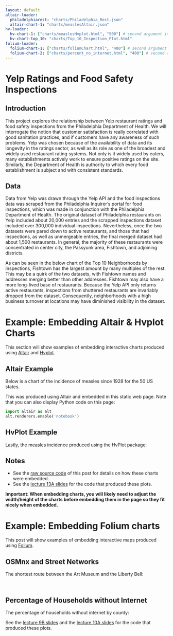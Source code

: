 ```yaml
---
layout: default
altair-loader:
  philadelphiarest: "charts/Philadelphia_Rest.json"
  altair-chart-1: "charts/measlesAltair.json"
hv-loader:
  hv-chart-1: ["charts/measlesHvplot.html", "500"] # second argument is the desired height
  hv-chart-top_10: "charts/Top_10_Inspection_Plot.html"
folium-loader:
  folium-chart-1: ["charts/foliumChart.html", "400"] # second argument is the desired height
  folium-chart-2: ["charts/percent_no_internet.html", "400"] # second argument is the desired height
---
```


# Yelp Ratings and Food Safety Inspections


## Introduction
This project explores the relationship between Yelp restaurant ratings and food safety inspections from the Philadelphia Department of Health. We will interrogate the notion that customer satisfaction is really correlated with good sanitation practices, and if customers have any awareness of such problems. Yelp was chosen because of the availability of data and its longevity in the ratings sector, as well as its role as one of the broadest and widely used restaurant rating systems. Not only is it widely used by eaters, many establishments actively work to ensure positive ratings on the site. Similarly, the Department of Health is authority to which every food establishment is subject and with consistent standards.

## Data
Data from Yelp was drawn through the Yelp API and the food inspections data was scraped from the Philadelphia Inquirer’s portal for food inspections, which was made in conjunction with the Philadelphia Department of Health. The original dataset of Philadelphia restaurants on Yelp included about 20,000 entries and the scrapped inspections dataset included over 300,000 individual inspections. Nevertheless, once the two datasets were pared down to active restaurants, and those that had inspections, as well as unmergeable entries, the final merged dataset had about 1,500 restaurants. In general, the majority of these restaurants were concentrated in center city, the Passyunk area, Fishtown, and adjoining districts.

<div id="philadelphiarest"></div>

As can be seen in the below chart of the Top 10 Neighborhoods by Inspections, Fishtown has the largest amount by many multiples of the rest. This may be a quirk of the two datasets, with Fishtown names and addresses merging better than other addresses. Fishtown may also have a more long-lived base of restaurants. Because the Yelp API only returns active restaurants, inspections from shuttered restaurants are invariably dropped from the dataset. Consequently, neighborhoods with a high business turnover at locations may have diminished visibility in the dataset.

<div id="charts/Top_10_Inspection_Plot.html"></div>

# Example: Embedding Altair & Hvplot Charts

This section will show examples of embedding interactive charts produced using [Altair](https://altair-viz.github.io) and [Hvplot](https://hvplot.pyviz.org/).

## Altair Example

Below is a chart of the incidence of measles since 1928 for the 50 US states.
<div id="altair-chart-1"></div>
<div id="altair-chart-1"></div>

This was produced using Altair and embedded in this static web page. Note that you can also display Python code on this page:

```python
import altair as alt
alt.renderers.enable('notebook')
```

## HvPlot Example

Lastly, the measles incidence produced using the HvPlot package:

<div id="hv-chart-1"></div>

## Notes

- See the [raw source code](https://raw.githubusercontent.com/MUSA-550-Fall-2020/github-pages-starter/master/_posts/2019-04-13-measles-charts.md) of this post for details on how these charts were embedded.
- See the [lecture 13A slides](https://github.com/MUSA-550-Fall-2020/week-13/blob/master/lecture-13A.ipynb) for the code that produced these plots.

**Important: When embedding charts, you will likely need to adjust the width/height of the charts before embedding them in the page so they fit nicely when embedded.**

# Example: Embedding Folium charts

This post will show examples of embedding interactive maps produced using [Folium](https://github.com/python-visualization/folium).

## OSMnx and Street Networks

The shortest route between the Art Museum and the Liberty Bell:

<div id="folium-chart-1"></div>

<br/>

## Percentage of Households without Internet

The percentage of households without internet by county:

<div id="folium-chart-2"></div>

See the [lecture 9B slides](https://musa-550-fall-2020.github.io/slides/lecture-9B.html) and the [lecture 10A slides](https://musa-550-fall-2020.github.io/slides/lecture-10A.html) for the code that produced these plots.
